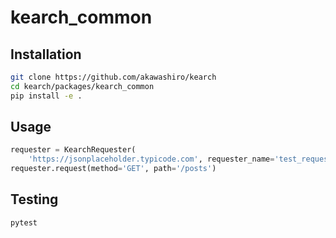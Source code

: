 # kearch_common

## Installation

```sh
git clone https://github.com/akawashiro/kearch
cd kearch/packages/kearch_common
pip install -e .
```

## Usage

```python
requester = KearchRequester(
    'https://jsonplaceholder.typicode.com', requester_name='test_requester')
requester.request(method='GET', path='/posts')
```

## Testing

```sh
pytest
```

